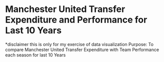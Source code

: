 # Manchester United Transfer Expenditure and Performance for Last 10 Years

*disclaimer this is only for my exercise of data visualization
Purpose: To compare Manchester United Transfer Expenditure with Team Performance each season for last 10 Years

